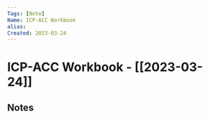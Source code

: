 ```yaml
---
Tags: [Note]
Name: ICP-ACC Workbook
alias: 
Created: 2023-03-24
---
```

# ICP-ACC Workbook - [[2023-03-24]]
## Notes

